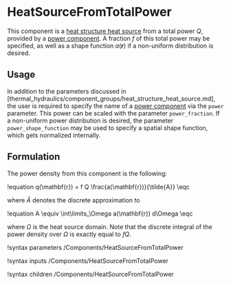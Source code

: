 # HeatSourceFromTotalPower

This component is a
[heat structure heat source](thermal_hydraulics/component_groups/heat_structure_heat_source.md)
from a total power $Q$, provided by a
[power component](thermal_hydraulics/component_groups/power.md). A fraction $f$
of this total power may be specified, as well as a shape function
$a(\mathbf{r})$ if a non-uniform distribution is desired.

## Usage

In addition to the parameters discussed in
[thermal_hydraulics/component_groups/heat_structure_heat_source.md],
the user is required to specify the name of a
[power component](thermal_hydraulics/component_groups/power.md) via the `power`
parameter. This power can be scaled with the parameter `power_fraction`.
If a non-uniform power distribution is desired, the parameter `power_shape_function`
may be used to specify a spatial shape function, which gets normalized internally.

## Formulation

The power density from this component is the following:

!equation
q(\mathbf{r}) = f Q \frac{a(\mathbf{r})}{\tilde{A}} \eqc

where $\tilde{A}$ denotes the discrete approximation to

!equation
A \equiv \int\limits_\Omega a(\mathbf{r}) d\Omega \eqc

where $\Omega$ is the heat source domain.
Note that the discrete integral of the power density over $\Omega$
is exactly equal to $f Q$.

!syntax parameters /Components/HeatSourceFromTotalPower

!syntax inputs /Components/HeatSourceFromTotalPower

!syntax children /Components/HeatSourceFromTotalPower
